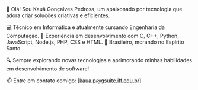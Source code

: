 👋 Olá! Sou Kauã Gonçalves Pedrosa, um apaixonado por tecnologia que adora criar soluções criativas e eficientes.

💻 Técnico em Informática e atualmente cursando Engenharia da Computação.
🚀 Experiência em desenvolvimento com C, C++, Python, JavaScript, Node.js, PHP, CSS e HTML.
📍 Brasileiro, morando no Espírito Santo.

🔍 Sempre explorando novas tecnologias e aprimorando minhas habilidades em desenvolvimento de software!

📫 Entre em contato comigo: [kaua.p@gsuite.iff.edu.br]
